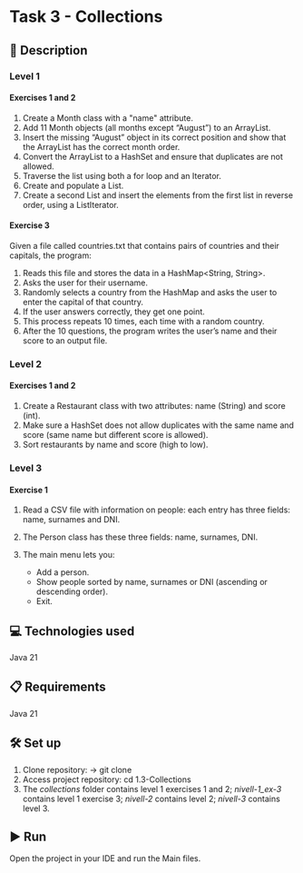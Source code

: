 # Task 3 - Collections

## 📄 Description

### Level 1

#### Exercises 1 and 2

1. Create a Month class with a "name" attribute.
2. Add 11 Month objects (all months except “August”) to an ArrayList.
3. Insert the missing “August” object in its correct position and show that the ArrayList has the correct month order.
4. Convert the ArrayList to a HashSet and ensure that duplicates are not allowed.
5. Traverse the list using both a for loop and an Iterator.
6. Create and populate a List<Integer>.
7. Create a second List<Integer> and insert the elements from the first list in reverse order, using a ListIterator.

#### Exercise 3

Given a file called countries.txt that contains pairs of countries and their capitals, the program:

1. Reads this file and stores the data in a HashMap<String, String>.
2. Asks the user for their username.
3. Randomly selects a country from the HashMap and asks the user to enter the capital of that country.
4. If the user answers correctly, they get one point.
5. This process repeats 10 times, each time with a random country.
6. After the 10 questions, the program writes the user’s name and their score to an output file.

### Level 2

#### Exercises 1 and 2

1. Create a Restaurant class with two attributes: name (String) and score (int).
2. Make sure a HashSet does not allow duplicates with the same name and score (same name but different score is allowed).
3. Sort restaurants by name and score (high to low).

### Level 3

#### Exercise 1

1. Read a CSV file with information on people: each entry has three fields: name, surnames and DNI.
2. The Person class has these three fields: name, surnames, DNI.
3. The main menu lets you:

   - Add a person.
   - Show people sorted by name, surnames or DNI (ascending or descending order).
   - Exit.
  
## 💻 Technologies used

Java 21

## 📋 Requirements

Java 21

## 🛠️ Set up

1. Clone repository: -> git clone
2. Access project repository: cd 1.3-Collections
3. The *collections* folder contains level 1 exercises 1 and 2; *nivell-1_ex-3* contains level 1 exercise 3; *nivell-2* contains level 2; *nivell-3* contains level 3.

## ▶️ Run

Open the project in your IDE and run the Main files.

